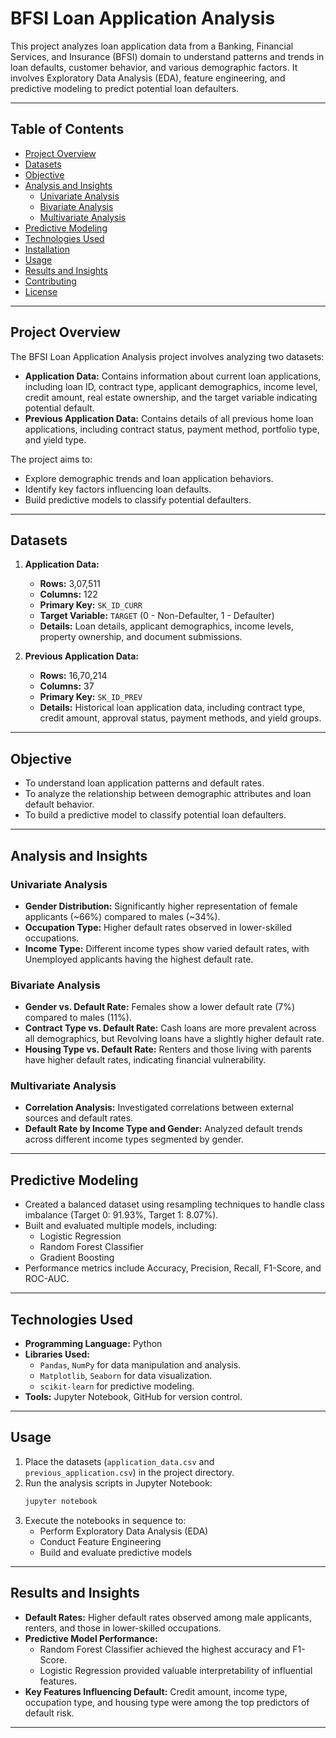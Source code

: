 # BFSI Loan Application Analysis

This project analyzes loan application data from a Banking, Financial Services, and Insurance (BFSI) domain to understand patterns and trends in loan defaults, customer behavior, and various demographic factors. It involves Exploratory Data Analysis (EDA), feature engineering, and predictive modeling to predict potential loan defaulters.

---

## Table of Contents
- [Project Overview](#project-overview)
- [Datasets](#datasets)
- [Objective](#objective)
- [Analysis and Insights](#analysis-and-insights)
  - [Univariate Analysis](#univariate-analysis)
  - [Bivariate Analysis](#bivariate-analysis)
  - [Multivariate Analysis](#multivariate-analysis)
- [Predictive Modeling](#predictive-modeling)
- [Technologies Used](#technologies-used)
- [Installation](#installation)
- [Usage](#usage)
- [Results and Insights](#results-and-insights)
- [Contributing](#contributing)
- [License](#license)

---

## Project Overview
The BFSI Loan Application Analysis project involves analyzing two datasets:
- **Application Data:** Contains information about current loan applications, including loan ID, contract type, applicant demographics, income level, credit amount, real estate ownership, and the target variable indicating potential default.
- **Previous Application Data:** Contains details of all previous home loan applications, including contract status, payment method, portfolio type, and yield type.

The project aims to:
- Explore demographic trends and loan application behaviors.
- Identify key factors influencing loan defaults.
- Build predictive models to classify potential defaulters.

---

## Datasets
1. **Application Data:**
   - **Rows:** 3,07,511
   - **Columns:** 122
   - **Primary Key:** `SK_ID_CURR`
   - **Target Variable:** `TARGET` (0 - Non-Defaulter, 1 - Defaulter)
   - **Details:** Loan details, applicant demographics, income levels, property ownership, and document submissions.

2. **Previous Application Data:**
   - **Rows:** 16,70,214
   - **Columns:** 37
   - **Primary Key:** `SK_ID_PREV`
   - **Details:** Historical loan application data, including contract type, credit amount, approval status, payment methods, and yield groups.

---

## Objective
- To understand loan application patterns and default rates.
- To analyze the relationship between demographic attributes and loan default behavior.
- To build a predictive model to classify potential loan defaulters.

---

## Analysis and Insights

### Univariate Analysis
- **Gender Distribution:** Significantly higher representation of female applicants (~66%) compared to males (~34%).
- **Occupation Type:** Higher default rates observed in lower-skilled occupations.
- **Income Type:** Different income types show varied default rates, with Unemployed applicants having the highest default rate.

### Bivariate Analysis
- **Gender vs. Default Rate:** Females show a lower default rate (7%) compared to males (11%).
- **Contract Type vs. Default Rate:** Cash loans are more prevalent across all demographics, but Revolving loans have a slightly higher default rate.
- **Housing Type vs. Default Rate:** Renters and those living with parents have higher default rates, indicating financial vulnerability.

### Multivariate Analysis
- **Correlation Analysis:** Investigated correlations between external sources and default rates.
- **Default Rate by Income Type and Gender:** Analyzed default trends across different income types segmented by gender.

---

## Predictive Modeling
- Created a balanced dataset using resampling techniques to handle class imbalance (Target 0: 91.93%, Target 1: 8.07%).
- Built and evaluated multiple models, including:
  - Logistic Regression
  - Random Forest Classifier
  - Gradient Boosting
- Performance metrics include Accuracy, Precision, Recall, F1-Score, and ROC-AUC.

---

## Technologies Used
- **Programming Language:** Python
- **Libraries Used:**
  - `Pandas`, `NumPy` for data manipulation and analysis.
  - `Matplotlib`, `Seaborn` for data visualization.
  - `scikit-learn` for predictive modeling.
- **Tools:** Jupyter Notebook, GitHub for version control.
  
---

## Usage
1. Place the datasets (`application_data.csv` and `previous_application.csv`) in the project directory.
2. Run the analysis scripts in Jupyter Notebook:
    ```bash
    jupyter notebook
    ```
3. Execute the notebooks in sequence to:
   - Perform Exploratory Data Analysis (EDA)
   - Conduct Feature Engineering
   - Build and evaluate predictive models

---

## Results and Insights
- **Default Rates:** Higher default rates observed among male applicants, renters, and those in lower-skilled occupations.
- **Predictive Model Performance:** 
  - Random Forest Classifier achieved the highest accuracy and F1-Score.
  - Logistic Regression provided valuable interpretability of influential features.
- **Key Features Influencing Default:** Credit amount, income type, occupation type, and housing type were among the top predictors of default risk.

---
